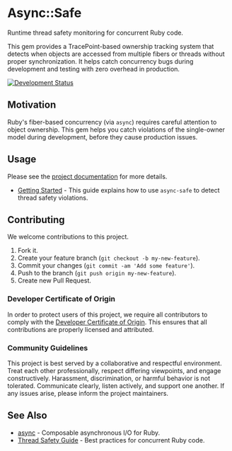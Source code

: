 # Async::Safe

Runtime thread safety monitoring for concurrent Ruby code.

This gem provides a TracePoint-based ownership tracking system that detects when objects are accessed from multiple fibers or threads without proper synchronization. It helps catch concurrency bugs during development and testing with zero overhead in production.

[![Development Status](https://github.com/socketry/async-safe/workflows/Test/badge.svg)](https://github.com/socketry/async-safe/actions?workflow=Test)

## Motivation

Ruby's fiber-based concurrency (via `async`) requires careful attention to object ownership. This gem helps you catch violations of the single-owner model during development, before they cause production issues.

## Usage

Please see the [project documentation](https://socketry.github.io/async-safe/) for more details.

  - [Getting Started](https://socketry.github.io/async-safe/guides/getting-started/index) - This guide explains how to use `async-safe` to detect thread safety violations.

## Contributing

We welcome contributions to this project.

1.  Fork it.
2.  Create your feature branch (`git checkout -b my-new-feature`).
3.  Commit your changes (`git commit -am 'Add some feature'`).
4.  Push to the branch (`git push origin my-new-feature`).
5.  Create new Pull Request.

### Developer Certificate of Origin

In order to protect users of this project, we require all contributors to comply with the [Developer Certificate of Origin](https://developercertificate.org/). This ensures that all contributions are properly licensed and attributed.

### Community Guidelines

This project is best served by a collaborative and respectful environment. Treat each other professionally, respect differing viewpoints, and engage constructively. Harassment, discrimination, or harmful behavior is not tolerated. Communicate clearly, listen actively, and support one another. If any issues arise, please inform the project maintainers.

## See Also

  - [async](https://github.com/socketry/async) - Composable asynchronous I/O for Ruby.
  - [Thread Safety Guide](https://github.com/socketry/async/blob/main/.context/async/thread-safety.md) - Best practices for concurrent Ruby code.
